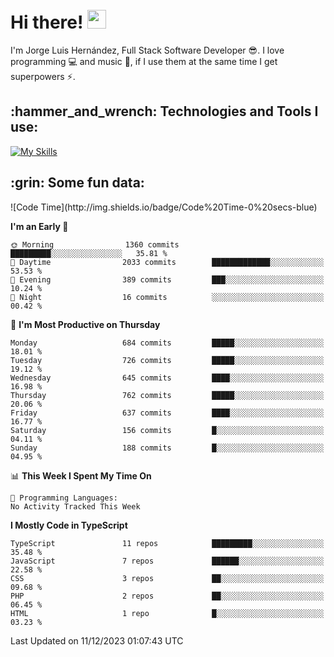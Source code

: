 <h1 align="left">
 <abc>
  <br>Hi there! <img src="https://user-images.githubusercontent.com/42378118/110234147-e3259600-7f4e-11eb-95be-0c4047144dea.gif" width="30"><br>
 </abc>
</h1>

I'm Jorge Luis Hernández, Full Stack Software Developer :sunglasses:. I love programming :computer: and music :musical_score:, if I use them at the same time I get superpowers :zap:. 


<h2 align="left">:hammer_and_wrench: Technologies and Tools I use:</h2>

[![My Skills](https://skillicons.dev/icons?i=js,ts,html,css,py,vue,react,next,nest,postgres,mysql)](https://skillicons.dev)

<h2 align="left">:grin: Some fun data:</h2>
<!--START_SECTION:waka-->
![Code Time](http://img.shields.io/badge/Code%20Time-0%20secs-blue)

**I'm an Early 🐤** 

```text
🌞 Morning                1360 commits        █████████░░░░░░░░░░░░░░░░   35.81 % 
🌆 Daytime                2033 commits        █████████████░░░░░░░░░░░░   53.53 % 
🌃 Evening                389 commits         ███░░░░░░░░░░░░░░░░░░░░░░   10.24 % 
🌙 Night                  16 commits          ░░░░░░░░░░░░░░░░░░░░░░░░░   00.42 % 
```
📅 **I'm Most Productive on Thursday** 

```text
Monday                   684 commits         █████░░░░░░░░░░░░░░░░░░░░   18.01 % 
Tuesday                  726 commits         █████░░░░░░░░░░░░░░░░░░░░   19.12 % 
Wednesday                645 commits         ████░░░░░░░░░░░░░░░░░░░░░   16.98 % 
Thursday                 762 commits         █████░░░░░░░░░░░░░░░░░░░░   20.06 % 
Friday                   637 commits         ████░░░░░░░░░░░░░░░░░░░░░   16.77 % 
Saturday                 156 commits         █░░░░░░░░░░░░░░░░░░░░░░░░   04.11 % 
Sunday                   188 commits         █░░░░░░░░░░░░░░░░░░░░░░░░   04.95 % 
```


📊 **This Week I Spent My Time On** 

```text
💬 Programming Languages: 
No Activity Tracked This Week
```

**I Mostly Code in TypeScript** 

```text
TypeScript               11 repos            █████████░░░░░░░░░░░░░░░░   35.48 % 
JavaScript               7 repos             ██████░░░░░░░░░░░░░░░░░░░   22.58 % 
CSS                      3 repos             ██░░░░░░░░░░░░░░░░░░░░░░░   09.68 % 
PHP                      2 repos             ██░░░░░░░░░░░░░░░░░░░░░░░   06.45 % 
HTML                     1 repo              █░░░░░░░░░░░░░░░░░░░░░░░░   03.23 % 
```




 Last Updated on 11/12/2023 01:07:43 UTC
<!--END_SECTION:waka-->
